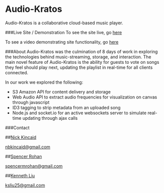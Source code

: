 # Audio-Kratos
Audio-Kratos is a collaborative cloud-based music player.

###Live Site / Demonstration
To see the site live, go [here](http://audio-kratos.herokuapp.com/ "Live Site")

To see a video demonstrating site functionality, go [here](https://vimeo.com/138661118 "Vimeo")

###About
Audio-Kratos was the culmination of 8 days of work in exploring the technologies behind music-streaming, storage, and interaction. The main novel feature of Audio-Kratos is the ability for guests to vote on songs they feel should play next, updating the playlist in real-time for all clients connected.

In our work we explored the following:
- S3 Amazon API for content delivery and storage
- Web Audio API to extract audio frequencies for visualization on canvas through javascript
- ID3 tagging to strip metadata from an uploaded song
- Node.js and socket.io for an active websockets server to simulate real-time updating through ajax calls


###Contact

##[Nick Kincaid](https://github.com/nbkincaid "Nick Kincaid") 

nbkincaid@gmail.com

##[Spencer Rohan](https://github.com/spencerrohan "Spencer Rohan")

spencermrohan@gmail.com

##[Kenneth Liu](https://github.com/ksliu25 "Kenneth Liu")

ksliu25@gmail.com



